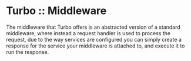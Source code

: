 # Turbo :: Middleware

The middleware that Turbo offers is an abstracted version of a standard middleware,
where instead a request handler is used to process the request, due to the way services
are configured you can simply create a response for the service your middleware is
attached to, and execute it to run the response.

